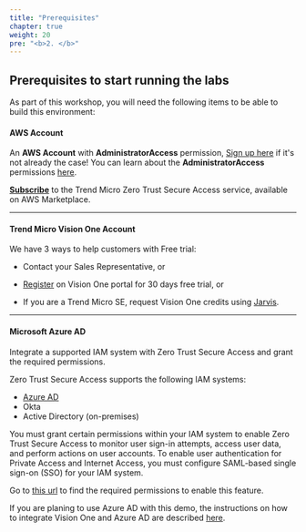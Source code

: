 ```yaml
---
title: "Prerequisites"
chapter: true
weight: 20
pre: "<b>2. </b>"
---
```

## Prerequisites to start running the labs

As part of this workshop, you will need the following items to be able to build this environment:

#### AWS Account

An <b>AWS Account</b> with <b>AdministratorAccess</b> permission, [Sign up here](https://portal.aws.amazon.com/billing/signup#/start) if it's not already the case! You can learn about the <b>AdministratorAccess</b> permissions [here](https://docs.aws.amazon.com/IAM/latest/UserGuide/getting-started_create-admin-group.html).

<b>[Subscribe](https://aws.amazon.com/marketplace/pp/prodview-skoruk3n7ag5w?sr=0-5&ref_=beagle&applicationId=AWS-Marketplace-Console)</b> to the Trend Micro Zero Trust Secure Access service, available on AWS Marketplace.

---
#### Trend Micro Vision One Account

We have 3 ways to help customers with Free trial:

* Contact your Sales Representative, or 

* [Register](https://resources.trendmicro.com/vision-one-trial.html) on Vision One portal for 30 days free trial, or

* If you are a Trend Micro SE, request Vision One credits using [Jarvis](https://jarvis.trendmicro.com).

---
#### Microsoft Azure AD
Integrate a supported IAM system with Zero Trust Secure Access and grant the required permissions.

Zero Trust Secure Access supports the following IAM systems:

* [Azure AD](https://docs.trendmicro.com/en-us/enterprise/trend-micro-vision-one/zero-trust-secure-ac/gettingstartedchapte/deploymentguides/privateaccesssetupov/iamintegrationovervi/azureadiamsetup.aspx)
* Okta
* Active Directory (on-premises)

You must grant certain permissions within your IAM system to enable Zero Trust Secure Access to monitor user sign-in attempts, access user data, and perform actions on user accounts. To enable user authentication for Private Access and Internet Access, you must configure SAML-based single sign-on (SSO) for your IAM system.

Go to [this url](https://docs.trendmicro.com/en-us/enterprise/trend-micro-vision-one/zero-trust-secure-ac/access-configuration/ztsa-identity-and-ac/iam-system-settings.aspx) to find the required permissions to enable this feature.

If you are planing to use Azure AD with this demo, the instructions on how to integrate Vision One and Azure AD are described [here](https://docs.trendmicro.com/en-us/enterprise/trend-micro-vision-one/zero-trust-secure-ac/gettingstartedchapte/deploymentguides/privateaccesssetupov/iamintegrationovervi/azureadiamsetup.aspx).